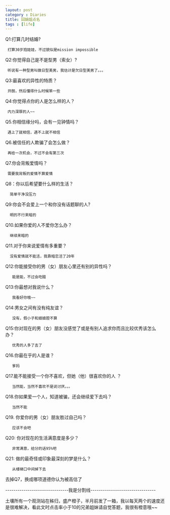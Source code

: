 ```yaml
---
layout: post
category : Diaries
title: 回娟姐点名
tags : [life]
---
```



Q1:打算几时结婚?

     打算30岁抱娃娃，不过貌似是mission impossible

 

Q2:你觉得自己是不是型男（索女）?

     听说有一种型男叫做日型美男，我估计是欠日型美男了。。。

 

Q3:最喜欢的异性的特质？

     开朗，然后懂得什么时候笨一些

 

Q4:你觉得点你的人是怎么样的人？

     内力深厚的人~~

 

Q5.你相信缘分吗，会有一见钟情吗？

     遇上了就相信，遇不上就不相信

 

Q6.被信任的人欺骗了会怎么做？

     再给一次机会，不过不会有第三次

 

Q7.你会背叛爱情吗？

     需要我背叛的爱情不算爱情

 

Q8：你以后希望要什么样的生活？

      简单干净没压力

 

Q9:你会不会爱上一个和你没有话题聊的人?

      明的不行来暗的

 

Q10.如果你爱的人不爱你怎么办？

      继续来暗的

 

Q11.对于你来说爱情有多重要？

      没有爱情就不能活，我靠暗恋活了20年


Q12:你能接受你的男（女）朋友心里还有别的异性吗？

       能是能，不过会吃醋

 

Q13:你最想对我说什么？

       我看好你哦~~

 

Q14:男女之间有没有纯友谊？

       没有，假小子和娘娘腔不算

 

Q15:你对现在的男（女）朋友没感觉了或是有别人追求你而且比较优秀该怎么办？

       优秀的人多了去了

 

Q16.你最在乎的人是谁？

       爹妈

 

 Q17.能不能接受一个你不喜欢，但她（他）很喜欢你的人 ？

       当然能，当然不喜欢不是说讨厌。。。

 

Q18.你如果爱一个人，知道被骗，还会继续爱下去吗？

       当然不能

 

Q19. 你爱你的男（女）朋友胜过自己吗？

       应该不会吧

 

Q20: 你对现在的生活满意度是多少？

       非常满意，给分的话95%吧

 

Q21: 做的最奇怪或印象最深刻的梦是什么？

       从楼梯口中间掉下去

 

去掉Q7，换成哪项道德你认为被高估了

 

-------------------------------我是分割线--------------------------------

 

土壤所有一个观测站在秭归，盛产橙子，半月前发了一箱，我以每天两个的速度还是很难解决，看此文时点击率小于10的兄弟姐妹请自觉答题，我很有橙意哦~~